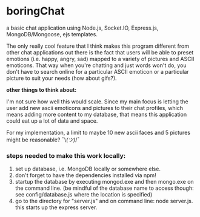 # boringChat
a basic chat application using Node.js, Socket.IO, Express.js, MongoDB/Mongoose, ejs templates.     
      
The only really cool feature that I think makes this program different from other chat applications out there is the fact that users will be able to preset emotions (i.e. happy, angry, sad) mapped to a variety of pictures and ASCII emoticons. That way when you're chatting and just words won't do, you don't have to search online for a particular ASCII emoticon or a particular picture to suit your needs (how about gifs?).
     
<b>other things to think about:</b> 

I'm not sure how well this would scale. Since my main focus is letting the user add new ascii emoticons and pictures to their chat profiles, which means adding more content to my database, that means this application could eat up a lot of data and space.    
    
For my implementation, a limit to maybe 10 new ascii faces and 5 pictures might be reasonable? ¯\\_(ツ)_/¯
    
### steps needed to make this work locally:    
1. set up database, i.e. MongoDB locally or somewhere else.     
2. don't forget to have the dependencies installed via npm!     
3. startup the database by executing mongod.exe and then mongo.exe on the command line. (be mindful of the database name to access though: see config/database.js where the location is specified)        
4. go to the directory for "server.js" and on command line: node server.js. this starts up the express server.    

